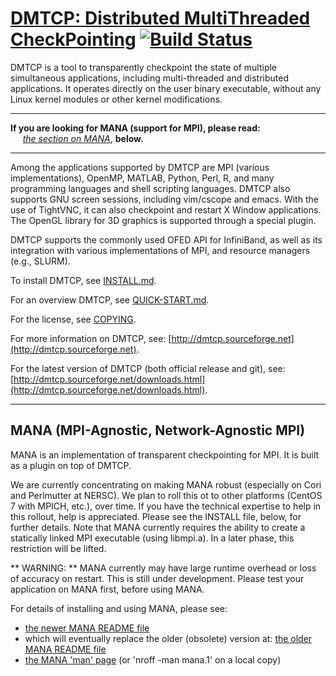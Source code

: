 # [DMTCP: Distributed MultiThreaded CheckPointing](http://dmtcp.sourceforge.net/) [![Build Status](https://travis-ci.org/dmtcp/dmtcp.png?branch=master)](https://travis-ci.org/dmtcp/dmtcp)

DMTCP is a tool to transparently checkpoint the state of multiple simultaneous
applications, including multi-threaded and distributed applications. It
operates directly on the user binary executable, without any Linux kernel
modules or other kernel modifications.

<hr>

**If you are looking for MANA (support for MPI), please read:**<br>
 &nbsp;&nbsp;&nbsp;&nbsp; *[the section on MANA](README.md#mana-mpi-agnostic-network-agnostic-mpi)*, **below.**
<hr>

Among the applications supported by DMTCP are MPI (various implementations),
OpenMP, MATLAB, Python, Perl, R, and many programming languages and shell
scripting languages. DMTCP also supports GNU screen sessions, including
vim/cscope and emacs. With the use of TightVNC, it can also checkpoint
and restart X Window applications.  The OpenGL library for 3D graphics
is supported through a special plugin.

DMTCP supports the commonly used OFED API for InfiniBand, as well as its
integration with various implementations of MPI, and resource managers
(e.g., SLURM).

To install DMTCP, see [INSTALL.md](INSTALL.md).

For an overview DMTCP, see [QUICK-START.md](QUICK-START.md).

For the license, see [COPYING](COPYING).

For more information on DMTCP, see: [http://dmtcp.sourceforge.net](http://dmtcp.sourceforge.net).

For the latest version of DMTCP (both official release and git), see:
[http://dmtcp.sourceforge.net/downloads.html](http://dmtcp.sourceforge.net/downloads.html).

---

## MANA (MPI-Agnostic, Network-Agnostic MPI)

MANA is an implementation of transparent checkpointing for MPI.  It is
built as a plugin on top of DMTCP.

We are currently concentrating on making MANA robust (especially on Cori
and Perlmutter at NERSC).  We plan to roll this ot to other platforms
(CentOS 7 with MPICH, etc.), over time.  If you have the technical expertise
to help in this rollout, help is appreciated.  Please see the INSTALL
file, below, for further details.  Note that MANA currently requires
the ability to create a statically linked MPI executable (using libmpi.a).
In a later phase, this restriction will be lifted.

** WARNING: ** MANA currently may have large runtime overhead or loss
of accuracy on restart.  This is still under development.  Please test
your application on MANA first, before using MANA.

For details of installing and using MANA, please see:
- [the newer MANA README file](https://github.com/mpickpt/mana/blob/feature/dmtcp-master/mpi-proxy-split/README)
- which will eventually replace the older (obsolete) version at: [the older MANA README file](https://github.com/mpickpt/mana/blob/master/contrib/mpi-proxy-split/README)
- [the MANA 'man' page](https://github.com/mpickpt/mana/blob/master/manpages/mana.1) (or 'nroff -man mana.1' on a local copy)
